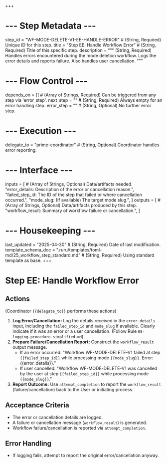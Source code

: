 +++
# --- Step Metadata ---
step_id = "WF-MODE-DELETE-V1-EE-HANDLE-ERROR" # (String, Required) Unique ID for this step.
title = "Step EE: Handle Workflow Error" # (String, Required) Title of this specific step.
description = """
(String, Required) Handles errors encountered during the mode deletion workflow.
Logs the error details and reports failure. Also handles user cancellation.
"""

# --- Flow Control ---
depends_on = [] # (Array of Strings, Required) Can be triggered from any step via 'error_step'.
next_step = "" # (String, Required) Always empty for an error handling step.
error_step = "" # (String, Optional) No further error step.

# --- Execution ---
delegate_to = "prime-coordinator" # (String, Optional) Coordinator handles error reporting.

# --- Interface ---
inputs = [ # (Array of Strings, Optional) Data/artifacts needed.
    "error_details: Description of the error or cancellation reason.",
    "failed_step_id: The ID of the step that failed or where cancellation occurred.",
    "mode_slug: (If available) The target mode slug.",
]
outputs = [ # (Array of Strings, Optional) Data/artifacts produced by this step.
    "workflow_result: Summary of workflow failure or cancellation.",
]

# --- Housekeeping ---
last_updated = "2025-04-30" # (String, Required) Date of last modification.
template_schema_doc = ".ruru/templates/toml-md/25_workflow_step_standard.md" # (String, Required) Using standard template as base.
+++

# Step EE: Handle Workflow Error

## Actions

(Coordinator `{{delegate_to}}` performs these actions)

1.  **Log Error/Cancellation:** Log the details received in the `error_details` input, including the `failed_step_id` and `mode_slug` if available. Clearly indicate if it was an error or a user cancellation. (Follow Rule `08-logging-procedure-simplified.md`).
2.  **Prepare Failure/Cancellation Report:** Construct the `workflow_result` output message.
    *   If an error occurred: "Workflow WF-MODE-DELETE-V1 failed at step `{{failed_step_id}}` while processing mode `{{mode_slug}}`. Error: {{error_details}}."
    *   If user cancelled: "Workflow WF-MODE-DELETE-V1 was cancelled by the user at step `{{failed_step_id}}` while processing mode `{{mode_slug}}`."
3.  **Report Outcome:** Use `attempt_completion` to report the `workflow_result` (failure/cancellation) back to the User or initiating process.

## Acceptance Criteria

*   The error or cancellation details are logged.
*   A failure or cancellation message (`workflow_result`) is generated.
*   Workflow failure/cancellation is reported via `attempt_completion`.

## Error Handling

*   If logging fails, attempt to report the original error/cancellation anyway.